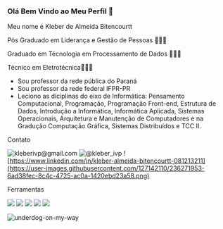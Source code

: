 ### Olá Bem Vindo ao Meu Perfil 👋

Meu nome é Kleber de Almeida Bitencourtt

Pós Graduado em Liderança e Gestão de Pessoas 👨🏻‍🎓

Graduado em Técnologia em Processamento de Dados 👨🏻‍🎓

Técnico em Eletrotécnica👨🏻‍🎓

- Sou professor da rede pública do Paraná
- Sou professor da rede federal IFPR-PR
- Leciono as diciplinas do eixo de Informática: Pensamento Computacional, Programação, Programação Front-end, Estrutura de Dados, Introdução a Informática, Informática Aplicada, Sistemas Operacionais, Arquitetura e Manutenção de Computadores e na Gradução Computação Gráfica, Sistemas Distribuídos e TCC II.

Contato

![kleberivp@gmail.com](https://user-images.githubusercontent.com/127142110/236271193-63d1d42c-6c85-4b9f-8ac6-040f4ddb5af4.png)
![@kleber_ivp](https://user-images.githubusercontent.com/127142110/236271570-678fee2b-32ce-4928-ab0e-57351a333631.png)
![https://www.linkedin.com/in/kleber-almeida-bitencourtt-081213211](https://user-images.githubusercontent.com/127142110/236271953-6ad38fec-8c4c-4725-ac0a-1420ebd23a58.png)

Ferramentas

![](https://img.shields.io/badge/VSCode-0078D4?style=for-the-badge&logo=visual%20studio%20code&logoColor=white)
![](https://img.shields.io/badge/GitHub-100000?style=for-the-badge&logo=github&logoColor=white)
![](https://img.shields.io/badge/HTML5-E34F26?style=for-the-badge&logo=html5&logoColor=white)
![](https://img.shields.io/badge/CSS3-1572B6?style=for-the-badge&logo=css3&logoColor=white)
![](https://img.shields.io/badge/Vercel-000000?style=for-the-badge&logo=vercel&logoColor=white)

![underdog-on-my-way](https://user-images.githubusercontent.com/127142110/236854190-ecde2b5f-44d8-4053-93e1-ebae85c5afb3.gif)










